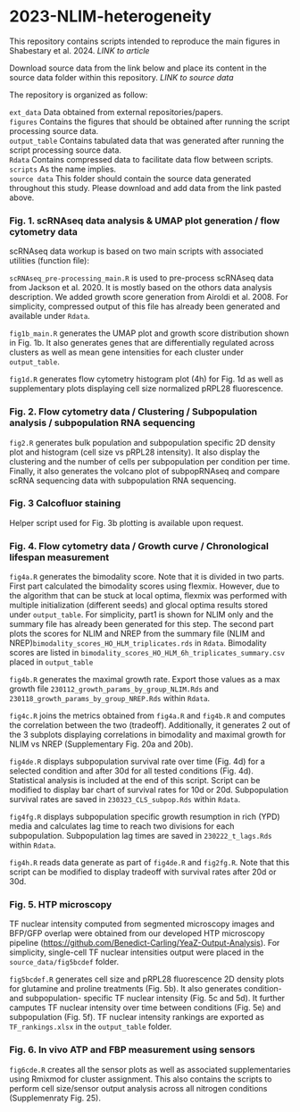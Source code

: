 # 2023-NLIM-heterogeneity

This repository contains scripts intended to reproduce the main figures in Shabestary et al. 2024. 
*LINK to article*

Download source data from the link below and place its content in the source data folder within this repository. 
*LINK to source data*

The repository is organized as follow:

`ext_data` Data obtained from external repositories/papers.  
`figures` Contains the figures that should be obtained after running the script processing source data.  
`output_table` Contains tabulated data that was generated after running the script processing source data.  
`Rdata` Contains compressed data to facilitate data flow between scripts.  
`scripts` As the name implies.  
`source data` This folder should contain the source data generated throughout this study. Please download and add data from the link pasted above.  

### Fig. 1. scRNAseq data analysis & UMAP plot generation / flow cytometry data ###

scRNAseq data workup is based on two main scripts with associated utilities (function file):

`scRNAseq_pre-processing_main.R` is used to pre-process scRNAseq data from Jackson et al. 2020. It is mostly based on the othors data analysis description. We added growth score generation from Airoldi et al. 2008. For simplicity, compressed output of this file has already been generated and available under `Rdata`.

`fig1b_main.R` generates the UMAP plot and growth score distribution shown in Fig. 1b. It also generates genes that are differentially regulated across clusters as well as mean gene intensities for each cluster under `output_table`.

`fig1d.R` generates flow cytometry histogram plot (4h) for Fig. 1d as well as supplementary plots displaying cell size normalized pRPL28 fluorescence.

### Fig. 2. Flow cytometry data / Clustering / Subpopulation analysis / subpopulation RNA sequencing ###

`fig2.R` generates bulk population and subpopulation specific 2D density plot and histogram (cell size vs pRPL28 intensity). It also display the clustering and the number of cells per subpopulation per condition per time. Finally, it also generates the volcano plot of subpopRNAseq and compare scRNA sequencing data with subpopulation RNA sequencing.

### Fig. 3 Calcofluor staining ###

Helper script used for Fig. 3b plotting is available upon request.

### Fig. 4. Flow cytometry data / Growth curve / Chronological lifespan measurement ###

`fig4a.R` generates the bimodality score. Note that it is divided in two parts. First part calculated the bimodality scores using flexmix. However, due to the algorithm that can be stuck at local optima, flexmix was performed with multiple initialization (different seeds) and glocal optima results stored under `output_table`. For simplicity, part1 is shown for NLIM only and the summary file has already been generated for this step. The second part plots the scores for NLIM and NREP from the summary file (NLIM and NREP)`bimodality_scores_HO_HLM_triplicates.rds` in `Rdata`. Bimodality scores are listed in `bimodality_scores_HO_HLM_6h_triplicates_summary.csv` placed in `output_table`

`fig4b.R` generates the maximal growth rate. Export those values as a max growth file `230112_growth_params_by_group_NLIM.Rds` and `230118_growth_params_by_group_NREP.Rds` within `Rdata`.

`fig4c.R` joins the metrics obtained from `fig4a.R` and `fig4b.R` and computes the correlation between the two (tradeoff). Additionally, it generates 2 out of the 3 subplots displaying correlations in bimodality and maximal growth for NLIM vs NREP (Supplementary Fig. 20a and 20b).

`fig4de.R` displays subpopulation survival rate over time (Fig. 4d) for a selected condition and after 30d for all tested conditions (Fig. 4d). Statistical analysis is included at the end of this script. Script can be modified to display bar chart of survival rates for 10d or 20d. Subpopulation survival rates are saved in `230323_CLS_subpop.Rds` within `Rdata`.

`fig4fg.R` displays subpopulation specific growth resumption in rich (YPD) media and calculates lag time to reach two divisions for each subpopulation. Subpopulation lag times are saved in `230222_t_lags.Rds` within `Rdata`.

`fig4h.R` reads data generate as part of `fig4de.R` and `fig2fg.R`. Note that this script can be modified to display tradeoff with survival rates after 20d or 30d.

### Fig. 5. HTP microscopy ###

TF nuclear intensity computed from segmented microscopy images and BFP/GFP overlap were obtained from our developed HTP microscopy pipeline (https://github.com/Benedict-Carling/YeaZ-Output-Analysis). For simplicity, single-cell TF nuclear intensities output were placed in the `source_data/fig5bcdef` folder.

`fig5bcdef.R` generates cell size and pRPL28 fluorescence 2D density plots for glutamine and proline treatments (Fig. 5b). It also generates condition- and subpopulation- specific TF nuclear intensity (Fig. 5c and 5d). It further camputes TF nuclear intensity over time between conditions (Fig. 5e) and subpopulation (Fig. 5f). TF nuclear intensity rankings are exported as `TF_rankings.xlsx` in the `output_table` folder. 

### Fig. 6. In vivo ATP and FBP measurement using sensors ###

`fig6cde.R` creates all the sensor plots as well as associated supplementaries using Rmixmod for cluster assignment. This also contains the scripts to perform cell size/sensor output analysis across all nitrogen conditions (Supplemenraty Fig. 25). 




